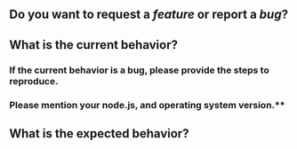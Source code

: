 <!--
If you are reporting a new issue, make sure that we do not have any duplicates
already open. You can ensure this by searching the issue list for this
repository. If there is a duplicate, please close your issue and add a comment
to the existing issue instead.

If you suspect your issue is a bug, please edit your issue description to
include the BUG REPORT INFORMATION shown below. If you fail to provide this
information within 7 days, we cannot debug your issue and will close it. We
will, however, reopen it if you later provide the information.

If you have an issue that can be shown visually, please provide a screenshot or
gif of the problem as well.

---------------------------------------------------
BUG REPORT INFORMATION
---------------------------------------------------
Use the commands below to provide key information from your environment:
You do NOT have to include this information if this is a FEATURE REQUEST
-->

## Do you want to request a *feature* or report a *bug*?

## What is the current behavior?

### If the current behavior is a bug, please provide the steps to reproduce.

### Please mention your node.js, and operating system version.**

## What is the expected behavior?

